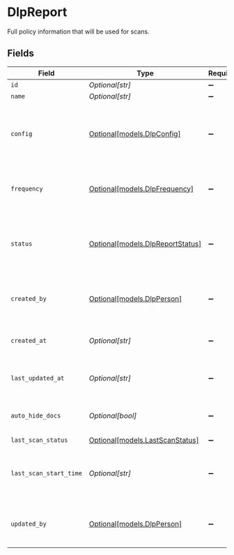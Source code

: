 # DlpReport

Full policy information that will be used for scans.


## Fields

| Field                                                                           | Type                                                                            | Required                                                                        | Description                                                                     |
| ------------------------------------------------------------------------------- | ------------------------------------------------------------------------------- | ------------------------------------------------------------------------------- | ------------------------------------------------------------------------------- |
| `id`                                                                            | *Optional[str]*                                                                 | :heavy_minus_sign:                                                              | N/A                                                                             |
| `name`                                                                          | *Optional[str]*                                                                 | :heavy_minus_sign:                                                              | N/A                                                                             |
| `config`                                                                        | [Optional[models.DlpConfig]](../models/dlpconfig.md)                            | :heavy_minus_sign:                                                              | Detailed configuration of what documents and sensitive content will be scanned. |
| `frequency`                                                                     | [Optional[models.DlpFrequency]](../models/dlpfrequency.md)                      | :heavy_minus_sign:                                                              | Interval between scans. DAILY is deprecated.                                    |
| `status`                                                                        | [Optional[models.DlpReportStatus]](../models/dlpreportstatus.md)                | :heavy_minus_sign:                                                              | The status of the policy/report. Only ACTIVE status will be picked for scans.   |
| `created_by`                                                                    | [Optional[models.DlpPerson]](../models/dlpperson.md)                            | :heavy_minus_sign:                                                              | Details about the person who created this report/policy.                        |
| `created_at`                                                                    | *Optional[str]*                                                                 | :heavy_minus_sign:                                                              | Timestamp at which the policy was created.                                      |
| `last_updated_at`                                                               | *Optional[str]*                                                                 | :heavy_minus_sign:                                                              | Timestamp at which the policy was last updated.                                 |
| `auto_hide_docs`                                                                | *Optional[bool]*                                                                | :heavy_minus_sign:                                                              | Auto hide documents with findings in the policy.                                |
| `last_scan_status`                                                              | [Optional[models.LastScanStatus]](../models/lastscanstatus.md)                  | :heavy_minus_sign:                                                              | N/A                                                                             |
| `last_scan_start_time`                                                          | *Optional[str]*                                                                 | :heavy_minus_sign:                                                              | The timestamp at which the report's last run/scan began.                        |
| `updated_by`                                                                    | [Optional[models.DlpPerson]](../models/dlpperson.md)                            | :heavy_minus_sign:                                                              | Details about the person who created this report/policy.                        |